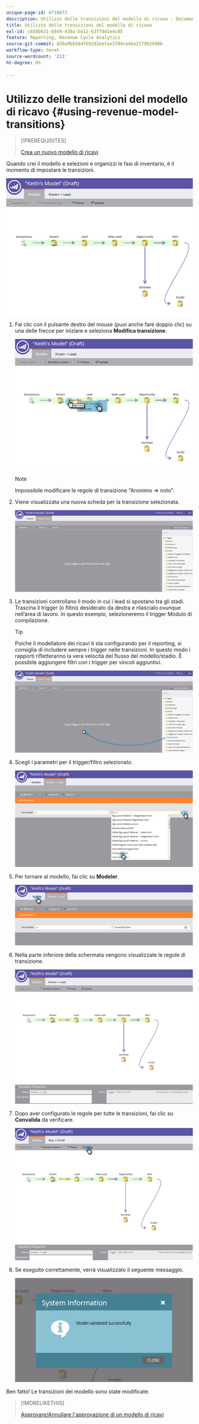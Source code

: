 ```yaml
---
unique-page-id: 4718672
description: Utilizzo delle transizioni del modello di ricavo - Documentazione di Marketo - Documentazione del prodotto
title: Utilizzo delle transizioni del modello di ricavo
exl-id: c658b631-b849-438a-b412-63ffd41e4c85
feature: Reporting, Revenue Cycle Analytics
source-git-commit: d20a9bb584f69282eefae3704ce4be2179b29d0b
workflow-type: tm+mt
source-wordcount: '213'
ht-degree: 0%

---
```


# Utilizzo delle transizioni del modello di ricavo {#using-revenue-model-transitions}

>[!PREREQUISITES]
>
>[Crea un nuovo modello di ricavi](/help/marketo/product-docs/reporting/revenue-cycle-analytics/revenue-cycle-models/create-a-new-revenue-model.md)

Quando crei il modello e selezioni e organizzi le fasi di inventario, è il momento di impostare le transizioni.

![](assets/one-2.png)

1. Fai clic con il pulsante destro del mouse (puoi anche fare doppio clic) su una delle frecce per iniziare e seleziona **Modifica transizione**.

   ![](assets/two-2.png)

   >[!NOTE]
   >
   >Impossibile modificare le regole di transizione &quot;Anonimo ⇒ noto&quot;.

1. Viene visualizzata una nuova scheda per la transizione selezionata.

   ![](assets/three-1.png)

1. Le transizioni controllano il modo in cui i lead si spostano tra gli stadi. Trascina il trigger (o filtro) desiderato da destra e rilascialo ovunque nell’area di lavoro. In questo esempio, selezioneremo il trigger Modulo di compilazione.

   >[!TIP]
   >
   >Poiché il modellatore dei ricavi ti sta configurando per il reporting, si consiglia di includere sempre i trigger nelle transizioni. In questo modo i rapporti rifletteranno la vera velocità del flusso del modello/stadio. È possibile aggiungere filtri con i trigger per vincoli aggiuntivi.

   ![](assets/four-2.png)

1. Scegli i parametri per il trigger/filtro selezionato.

   ![](assets/five-2.png)

1. Per tornare al modello, fai clic su **Modeler**.

   ![](assets/six.png)

1. Nella parte inferiore della schermata vengono visualizzate le regole di transizione.

   ![](assets/seven.png)

1. Dopo aver configurato le regole per tutte le transizioni, fai clic su **Convalida** da verificare.

   ![](assets/eight.png)

1. Se eseguito correttamente, verrà visualizzato il seguente messaggio.

   ![](assets/nine.png)

Ben fatto! Le transizioni del modello sono state modificate.

>[!MORELIKETHIS]
>
>[Approvare/Annullare l&#39;approvazione di un modello di ricavi](/help/marketo/product-docs/reporting/revenue-cycle-analytics/revenue-cycle-models/approve-unapprove-a-revenue-model.md)
